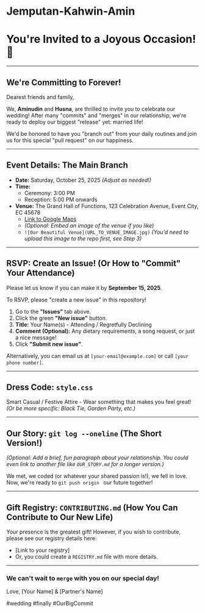 # Jemputan-Kahwin-Amin
# You're Invited to a Joyous Occasion! 💍

---

## We're Committing to Forever!

Dearest friends and family,

We, **Aminudin** and **Husna**, are thrilled to invite you to celebrate our wedding! After many "commits" and "merges" in our relationship, we're ready to deploy our biggest "release" yet: married life!

We'd be honored to have you "branch out" from your daily routines and join us for this special "pull request" on our happiness.

---

## Event Details: The Main Branch

* **Date:** Saturday, October 25, 2025 *(Adjust as needed!)*
* **Time:**
    * Ceremony: 3:00 PM
    * Reception: 5:00 PM onwards
* **Venue:** The Grand Hall of Functions, 123 Celebration Avenue, Event City, EC 45678
    * [Link to Google Maps](https://maps.google.com/?q=The+Grand+Hall+of+Functions,123+Celebration+Avenue,Event+City)
    * *(Optional: Embed an image of the venue if you like)*
    * `![Our Beautiful Venue](URL_TO_VENUE_IMAGE.jpg)` *(You'd need to upload this image to the repo first, see Step 3)*

---

## RSVP: Create an Issue! (Or How to "Commit" Your Attendance)

Please let us know if you can make it by **September 15, 2025**.

To RSVP, please "create a new issue" in this repository!
1.  Go to the **"Issues"** tab above.
2.  Click the green **"New issue"** button.
3.  **Title:** Your Name(s) - Attending / Regretfully Declining
4.  **Comment (Optional):** Any dietary requirements, a song request, or just a nice message!
5.  Click **"Submit new issue"**.

Alternatively, you can email us at `[your-email@example.com]` or call `[your phone number]`.

---

## Dress Code: `style.css`

Smart Casual / Festive Attire - Wear something that makes you feel great!
*(Or be more specific: Black Tie, Garden Party, etc.)*

---

## Our Story: `git log --oneline` (The Short Version!)

*(Optional: Add a brief, fun paragraph about your relationship. You could even link to another file like `OUR_STORY.md` for a longer version.)*

We met, we coded (or whatever your shared passion is!), we fell in love. Now, we're ready to `git push origin ` our future together!

---

## Gift Registry: `CONTRIBUTING.md` (How You Can Contribute to Our New Life)

Your presence is the greatest gift! However, if you wish to contribute, please see our registry details here:
* [Link to your registry]
* Or, you could create a `REGISTRY.md` file with more details.

---

### We can't wait to `merge` with you on our special day!

Love,
[Your Name] & [Partner's Name]

#wedding #finally #OurBigCommit
